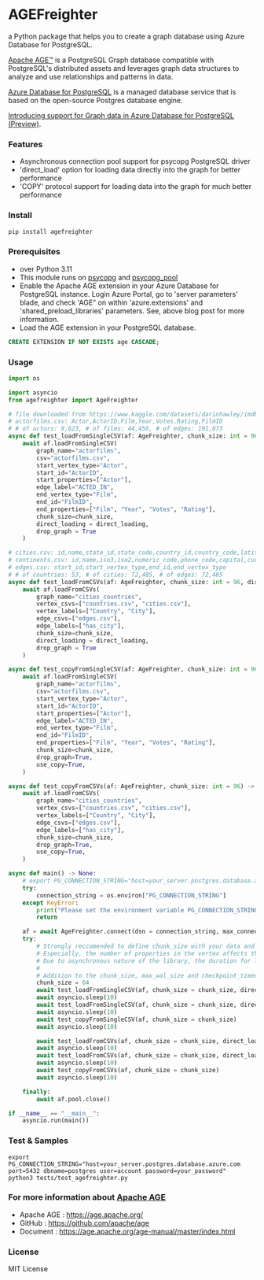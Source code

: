 # AGEFreighter

a Python package that helps you to create a graph database using Azure Database for PostgreSQL.

[Apache AGE™](https://age.apache.org/) is a PostgreSQL Graph database compatible with PostgreSQL's distributed assets and leverages graph data structures to analyze and use relationships and patterns in data.

[Azure Database for PostgreSQL](https://azure.microsoft.com/en-us/services/postgresql/) is a managed database service that is based on the open-source Postgres database engine.

[Introducing support for Graph data in Azure Database for PostgreSQL (Preview)](https://techcommunity.microsoft.com/blog/adforpostgresql/introducing-support-for-graph-data-in-azure-database-for-postgresql-preview/4275628).

### Features
* Asynchronous connection pool support for psycopg PostgreSQL driver
* 'direct_load' option for loading data directly into the graph for better performance
* 'COPY' protocol support for loading data into the graph for much better performance

### Install

```bash
pip install agefreighter
```

### Prerequisites
* over Python 3.11
* This module runs on [psycopg](https://www.psycopg.org/) and [psycopg_pool](https://www.psycopg.org/)
* Enable the Apache AGE extension in your Azure Database for PostgreSQL instance. Login Azure Portal, go to 'server parameters' blade, and check 'AGE" on within 'azure.extensions' and 'shared_preload_libraries' parameters. See, above blog post for more information.
* Load the AGE extension in your PostgreSQL database.

```sql
CREATE EXTENSION IF NOT EXISTS age CASCADE;
```

### Usage

```python
import os

import asyncio
from agefreighter import AgeFreighter

# file downloaded from https://www.kaggle.com/datasets/darinhawley/imdb-films-by-actor-for-10k-actors
# actorfilms.csv: Actor,ActorID,Film,Year,Votes,Rating,FilmID
# # of actors: 9,623, # of films: 44,456, # of edges: 191,873
async def test_loadFromSingleCSV(af: AgeFreighter, chunk_size: int = 96, direct_loading: bool = False) -> None:
    await af.loadFromSingleCSV(
        graph_name="actorfilms",
        csv="actorfilms.csv",
        start_vertex_type="Actor",
        start_id="ActorID",
        start_properties=["Actor"],
        edge_label="ACTED_IN",
        end_vertex_type="Film",
        end_id="FilmID",
        end_properties=["Film", "Year", "Votes", "Rating"],
        chunk_size=chunk_size,
        direct_loading = direct_loading,
        drop_graph = True
    )

# cities.csv: id,name,state_id,state_code,country_id,country_code,latitude,longitude
# continents.csv: id,name,iso3,iso2,numeric_code,phone_code,capital,currency,currency_symbol,tld,native,region,subregion,latitude,longitude,emoji,emojiU
# edges.csv: start_id,start_vertex_type,end_id,end_vertex_type
# # of countries: 53, # of cities: 72,485, # of edges: 72,485
async def test_loadFromCSVs(af: AgeFreighter, chunk_size: int = 96, direct_loading: bool = False) -> None:
    await af.loadFromCSVs(
        graph_name="cities_countries",
        vertex_csvs=["countries.csv", "cities.csv"],
        vertex_labels=["Country", "City"],
        edge_csvs=["edges.csv"],
        edge_labels=["has_city"],
        chunk_size=chunk_size,
        direct_loading = direct_loading,
        drop_graph = True
    )

async def test_copyFromSingleCSV(af: AgeFreighter, chunk_size: int = 96) -> None:
    await af.loadFromSingleCSV(
        graph_name="actorfilms",
        csv="actorfilms.csv",
        start_vertex_type="Actor",
        start_id="ActorID",
        start_properties=["Actor"],
        edge_label="ACTED_IN",
        end_vertex_type="Film",
        end_id="FilmID",
        end_properties=["Film", "Year", "Votes", "Rating"],
        chunk_size=chunk_size,
        drop_graph=True,
        use_copy=True,
    )

async def test_copyFromCSVs(af: AgeFreighter, chunk_size: int = 96) -> None:
    await af.loadFromCSVs(
        graph_name="cities_countries",
        vertex_csvs=["countries.csv", "cities.csv"],
        vertex_labels=["Country", "City"],
        edge_csvs=["edges.csv"],
        edge_labels=["has_city"],
        chunk_size=chunk_size,
        drop_graph=True,
        use_copy=True,
    )

async def main() -> None:
    # export PG_CONNECTION_STRING="host=your_server.postgres.database.azure.com port=5432 dbname=postgres user=account password=your_password"
    try:
        connection_string = os.environ["PG_CONNECTION_STRING"]
    except KeyError:
        print("Please set the environment variable PG_CONNECTION_STRING")
        return

    af = await AgeFreighter.connect(dsn = connection_string, max_connections = 64)
    try:
        # Strongly reccomended to define chunk_size with your data and server before loading large amount of data
        # Especially, the number of properties in the vertex affects the complecity of the query
        # Due to asynchronous nature of the library, the duration for loading data is not linear to the number of rows
        #
        # Addition to the chunk_size, max_wal_size and checkpoint_timeout in the postgresql.conf should be considered
        chunk_size = 64
        await test_loadFromSingleCSV(af, chunk_size = chunk_size, direct_loading = False)
        await asyncio.sleep(10)
        await test_loadFromSingleCSV(af, chunk_size = chunk_size, direct_loading = True)
        await asyncio.sleep(10)
        await test_copyFromSingleCSV(af, chunk_size = chunk_size)
        await asyncio.sleep(10)

        await test_loadFromCSVs(af, chunk_size = chunk_size, direct_loading = False)
        await asyncio.sleep(10)
        await test_loadFromCSVs(af, chunk_size = chunk_size, direct_loading = True)
        await asyncio.sleep(10)
        await test_copyFromCSVs(af, chunk_size = chunk_size)
        await asyncio.sleep(10)

    finally:
        await af.pool.close()

if __name__ == "__main__":
    asyncio.run(main())
```

### Test & Samples
```
export PG_CONNECTION_STRING="host=your_server.postgres.database.azure.com port=5432 dbname=postgres user=account password=your_password"
python3 tests/test_agefreighter.py
```

### For more information about [Apache AGE](https://age.apache.org/)
* Apache AGE : https://age.apache.org/
* GitHub : https://github.com/apache/age
* Document : https://age.apache.org/age-manual/master/index.html

### License
MIT License
